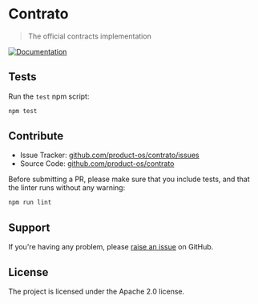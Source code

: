Contrato
========

> The official contracts implementation

[![Documentation](https://github.com/product-os/contrato/actions/workflows/docs.yml/badge.svg)](https://product-os.github.io/contrato/modules/contrato.html)

Tests
-----

Run the `test` npm script:

```sh
npm test
```

Contribute
----------

- Issue Tracker: [github.com/product-os/contrato/issues](https://github.com/product-os/contrato/issues)
- Source Code: [github.com/product-os/contrato](https://github.com/product-os/contrato)

Before submitting a PR, please make sure that you include tests, and that the
linter runs without any warning:

```sh
npm run lint
```

Support
-------

If you're having any problem, please [raise an
issue](https://github.com/product-os/contrato/issues/new) on GitHub.

License
-------

The project is licensed under the Apache 2.0 license.
